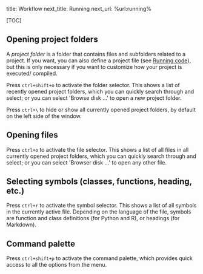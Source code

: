 title: Workflow
next_title: Running
next_url: %url:running%


[TOC]


## Opening project folders

A *project folder* is a folder that contains files and subfolders related to a project. If you want, you can also define a project file (see [Running code](%url:running%)), but this is only necessary if you want to customize how your project is executed/ compiled.

Press `ctrl+shift+o` to activate the folder selector. This shows a list of recently opened project folders, which you can quickly search through and select; or you can select 'Browse disk …' to open a new project folder.

Press `ctrl+\` to hide or show all currently opened project folders, by default on the left side of the window.


## Opening files

Press `ctrl+o` to activate the file selector. This shows a list of all files in all currently opened project folders, which you can quickly search through and select; or you can select 'Browser disk …' to open any other file.


## Selecting symbols (classes, functions, heading, etc.)

Press `ctrl+r` to activate the symbol selector. This shows a list of all symbols in the currently active file. Depending on the language of the file, symbols are function and class definitions (for Python and R), or headings (for Markdown).


## Command palette

Press `ctrl+shift+p` to activate the command palette, which provides quick access to all the options from the menu.

